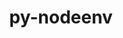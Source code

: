 ---
title: "py-nodeenv"
layout: cache
categories: [package, develop-2024-06-16]
meta: {"versions": ["1.8.0"], "compilers": ["gcc@=11.1.0", "gcc@=11.4.0", "gcc@=9.4.0", "oneapi@=2024.0.0"], "oss": ["ubuntu20.04", "ubuntu22.04"], "platforms": ["linux"], "targets": ["neoverse_v1", "ppc64le", "x86_64_v3"], "stacks": ["data-vis-sdk", "e4s", "e4s-neoverse_v1", "e4s-oneapi", "e4s-power", "root"], "num_specs": 10, "num_specs_by_stack": {"e4s-oneapi": 2, "root": 10, "e4s-neoverse_v1": 2, "e4s": 3, "e4s-power": 2, "data-vis-sdk": 1}}
spec_details: [{"hash": "htj2clou4ifio7yqwgj3t4id23p43i6o", "compiler": "oneapi@=2024.0.0", "versions": ["1.8.0"], "os": "ubuntu22.04", "platform": "linux", "target": "x86_64_v3", "variants": ["build_system=python_pip"], "stacks": ["e4s-oneapi", "root"], "size": "-", "tarball": "https://binaries.spack.io/releases/develop-2024-06-16/build_cache/linux-ubuntu22.04-x86_64_v3/oneapi-2024.0.0/py-nodeenv-1.8.0/linux-ubuntu22.04-x86_64_v3-oneapi-2024.0.0-py-nodeenv-1.8.0-htj2clou4ifio7yqwgj3t4id23p43i6o.spack"}, {"hash": "pd42kaslg2wbvcaagywo5av7vyyi3yhe", "compiler": "gcc@=11.4.0", "versions": ["1.8.0"], "os": "ubuntu22.04", "platform": "linux", "target": "neoverse_v1", "variants": ["build_system=python_pip"], "stacks": ["e4s-neoverse_v1", "root"], "size": "-", "tarball": "https://binaries.spack.io/releases/develop-2024-06-16/build_cache/linux-ubuntu22.04-neoverse_v1/gcc-11.4.0/py-nodeenv-1.8.0/linux-ubuntu22.04-neoverse_v1-gcc-11.4.0-py-nodeenv-1.8.0-pd42kaslg2wbvcaagywo5av7vyyi3yhe.spack"}, {"hash": "turnq5bwejqedxtf23kxfl5jm6b4524b", "compiler": "gcc@=11.4.0", "versions": ["1.8.0"], "os": "ubuntu22.04", "platform": "linux", "target": "x86_64_v3", "variants": ["build_system=python_pip"], "stacks": ["root", "e4s"], "size": "-", "tarball": "https://binaries.spack.io/releases/develop-2024-06-16/build_cache/linux-ubuntu22.04-x86_64_v3/gcc-11.4.0/py-nodeenv-1.8.0/linux-ubuntu22.04-x86_64_v3-gcc-11.4.0-py-nodeenv-1.8.0-turnq5bwejqedxtf23kxfl5jm6b4524b.spack"}, {"hash": "av5tf2v2mqahuyua2ko4sg5oe6qqubbi", "compiler": "gcc@=9.4.0", "versions": ["1.8.0"], "os": "ubuntu20.04", "platform": "linux", "target": "ppc64le", "variants": ["build_system=python_pip"], "stacks": ["root", "e4s-power"], "size": "-", "tarball": "https://binaries.spack.io/releases/develop-2024-06-16/build_cache/linux-ubuntu20.04-ppc64le/gcc-9.4.0/py-nodeenv-1.8.0/linux-ubuntu20.04-ppc64le-gcc-9.4.0-py-nodeenv-1.8.0-av5tf2v2mqahuyua2ko4sg5oe6qqubbi.spack"}, {"hash": "pulr2asziluukhw6zrw2sxgweajxj46y", "compiler": "gcc@=9.4.0", "versions": ["1.8.0"], "os": "ubuntu20.04", "platform": "linux", "target": "ppc64le", "variants": ["build_system=python_pip"], "stacks": ["root", "e4s-power"], "size": "-", "tarball": "https://binaries.spack.io/releases/develop-2024-06-16/build_cache/linux-ubuntu20.04-ppc64le/gcc-9.4.0/py-nodeenv-1.8.0/linux-ubuntu20.04-ppc64le-gcc-9.4.0-py-nodeenv-1.8.0-pulr2asziluukhw6zrw2sxgweajxj46y.spack"}, {"hash": "eeoz6bhbsabvnlhkqr6juczwlnue7f7f", "compiler": "gcc@=11.4.0", "versions": ["1.8.0"], "os": "ubuntu22.04", "platform": "linux", "target": "x86_64_v3", "variants": ["build_system=python_pip"], "stacks": ["root", "e4s"], "size": "-", "tarball": "https://binaries.spack.io/releases/develop-2024-06-16/build_cache/linux-ubuntu22.04-x86_64_v3/gcc-11.4.0/py-nodeenv-1.8.0/linux-ubuntu22.04-x86_64_v3-gcc-11.4.0-py-nodeenv-1.8.0-eeoz6bhbsabvnlhkqr6juczwlnue7f7f.spack"}, {"hash": "mm6kjgjpk44yqx2mrokdq6roglg4alqw", "compiler": "oneapi@=2024.0.0", "versions": ["1.8.0"], "os": "ubuntu22.04", "platform": "linux", "target": "x86_64_v3", "variants": ["build_system=python_pip"], "stacks": ["e4s-oneapi", "root"], "size": "-", "tarball": "https://binaries.spack.io/releases/develop-2024-06-16/build_cache/linux-ubuntu22.04-x86_64_v3/oneapi-2024.0.0/py-nodeenv-1.8.0/linux-ubuntu22.04-x86_64_v3-oneapi-2024.0.0-py-nodeenv-1.8.0-mm6kjgjpk44yqx2mrokdq6roglg4alqw.spack"}, {"hash": "il55waddyhjwj66vq4g4fmlzogsx5rq5", "compiler": "gcc@=11.4.0", "versions": ["1.8.0"], "os": "ubuntu22.04", "platform": "linux", "target": "x86_64_v3", "variants": ["build_system=python_pip"], "stacks": ["root", "e4s"], "size": "-", "tarball": "https://binaries.spack.io/releases/develop-2024-06-16/build_cache/linux-ubuntu22.04-x86_64_v3/gcc-11.4.0/py-nodeenv-1.8.0/linux-ubuntu22.04-x86_64_v3-gcc-11.4.0-py-nodeenv-1.8.0-il55waddyhjwj66vq4g4fmlzogsx5rq5.spack"}, {"hash": "lfvsjl5tytm72s5w7qo6snm326aqhqpv", "compiler": "gcc@=11.4.0", "versions": ["1.8.0"], "os": "ubuntu22.04", "platform": "linux", "target": "neoverse_v1", "variants": ["build_system=python_pip"], "stacks": ["e4s-neoverse_v1", "root"], "size": "-", "tarball": "https://binaries.spack.io/releases/develop-2024-06-16/build_cache/linux-ubuntu22.04-neoverse_v1/gcc-11.4.0/py-nodeenv-1.8.0/linux-ubuntu22.04-neoverse_v1-gcc-11.4.0-py-nodeenv-1.8.0-lfvsjl5tytm72s5w7qo6snm326aqhqpv.spack"}, {"hash": "lbe5efwumlvflsgehi5v5adjauf7yone", "compiler": "gcc@=11.1.0", "versions": ["1.8.0"], "os": "ubuntu20.04", "platform": "linux", "target": "x86_64_v3", "variants": ["build_system=python_pip"], "stacks": ["data-vis-sdk", "root"], "size": "-", "tarball": "https://binaries.spack.io/releases/develop-2024-06-16/build_cache/linux-ubuntu20.04-x86_64_v3/gcc-11.1.0/py-nodeenv-1.8.0/linux-ubuntu20.04-x86_64_v3-gcc-11.1.0-py-nodeenv-1.8.0-lbe5efwumlvflsgehi5v5adjauf7yone.spack"}]
---
